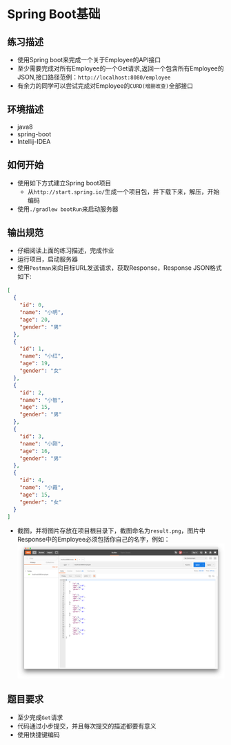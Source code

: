 # Spring Boot基础

## 练习描述
- 使用Spring boot来完成一个关于Employee的API接口
- 至少需要完成对所有Employee的一个Get请求,返回一个包含所有Employee的JSON,接口路径范例：`http://localhost:8080/employee`
- 有余力的同学可以尝试完成对Employee的`CURD(增删改查)`全部接口

## 环境描述 
- java8
- spring-boot
- Intellij-IDEA

## 如何开始
- 使用如下方式建立Spring boot项目
  - 从`http://start.spring.io/`生成一个项目包，并下载下来，解压，开始编码
- 使用`./gradlew bootRun`来启动服务器

## 输出规范
- 仔细阅读上面的练习描述，完成作业
- 运行项目，启动服务器
- 使用`Postman`来向目标URL发送请求，获取Response，Response JSON格式如下:
```json
[
  {
    "id": 0,
    "name": "小明",
    "age": 20,
    "gender": "男"
  },
  {
    "id": 1,
    "name": "小红",
    "age": 19,
    "gender": "女"  
  },
  {
    "id": 2,
    "name": "小智",
    "age": 15,
    "gender": "男"
  },
  {
    "id": 3,
    "name": "小刚",
    "age": 16,
    "gender": "男"
  },
  {
    "id": 4,
    "name": "小霞",
    "age": 15,
    "gender": "女"
  }
]
```
- 截图，并将图片存放在项目根目录下，截图命名为`result.png`，图片中Response中的Employee必须包括你自己的名字，例如：
![Result](./example.png)
    
## 题目要求
- 至少完成`Get`请求
- 代码通过小步提交，并且每次提交的描述都要有意义
- 使用快捷键编码
